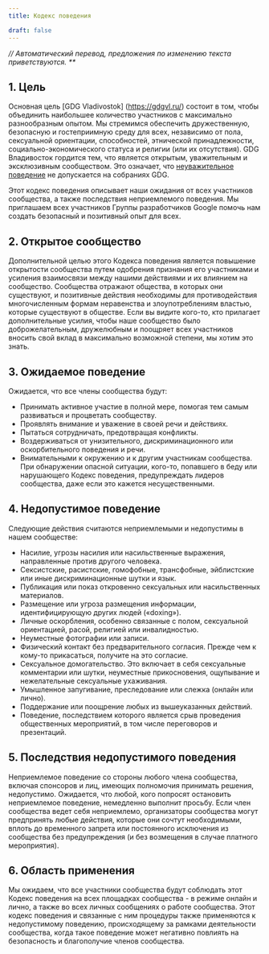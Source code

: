 ```yaml
---
title: Кодекс поведения

draft: false
---
```


_// _Автоматический перевод, предложения по изменению текста приветствуются_. **_

## 1. Цель

Основная цель [GDG Vladivostok] (https://gdgvl.ru/) состоит в том, чтобы объединить наибольшее количество участников с максимально разнообразным опытом. Мы стремимся обеспечить дружественную, безопасную и гостеприимную среду для всех, независимо от пола, сексуальной ориентации, способностей, этнической принадлежности, социально-экономического статуса и религии (или их отсутствия).
GDG Владивосток гордится тем, что является открытым, уважительным и эксклюзивным сообществом. Это означает, что [неуважительное поведение](https://meta.wikimedia.org/wiki/%D0%9D%D0%B5_%D0%B1%D1%83%D0%B4%D1%8C_%D0%BC%D1%83%D0%B4%D0%B0%D0%BA%D0%BE%D0%BC) не допускается на собраниях GDG.

Этот кодекс поведения описывает наши ожидания от всех участников сообщества, а также последствия неприемлемого поведения.
Мы приглашаем всех участников Группы разработчиков Google помочь нам создать безопасный и позитивный опыт для всех.

## 2. Открытое сообщество

Дополнительной целью этого Кодекса поведения является повышение открытости сообщества путем одобрения признания его участниками и усиления взаимосвязи между нашими действиями и их влиянием на сообщество. Сообщества отражают общества, в которых они существуют, и позитивные действия необходимы для противодействия многочисленным формам неравенства и злоупотреблениям властью, которые существуют в обществе. Если вы видите кого-то, кто прилагает дополнительные усилия, чтобы наше сообщество было доброжелательным, дружелюбным и поощряет всех участников вносить свой вклад в максимально возможной степени, мы хотим это знать.

## 3. Ожидаемое поведение

Ожидается, что все члены сообщества будут:

- Принимать активное участие в полной мере, помогая тем самым развиваться и процветать сообществу.
- Проявлять внимание и уважение в своей речи и действиях.
- Пытаться сотрудничать, предотвращая конфликты.
- Воздерживаться от унизительного, дискриминационного или оскорбительного поведения и речи.
- Внимательными к окружению и к другим участникам сообщества. При обнаружении опасной ситуации, кого-то, попавшего в беду или нарушающего Кодекс поведения, предупреждать лидеров сообщества, даже если это кажется несущественными.

## 4. Недопустимое поведение

Следующие действия считаются неприемлемыми и недопустимы в нашем сообществе:

- Насилие, угрозы насилия или насильственные выражения, направленные против другого человека.
- Сексистские, расистские, гомофобные, трансфобные, эйблистские или иные дискриминационные шутки и язык.
- Публикация или показ откровенно сексуальных или насильственных материалов.
- Размещение или угроза размещения информации, идентифицирующую других людей («doxing»).
- Личные оскорбления, особенно связанные с полом, сексуальной ориентацией, расой, религией или инвалидностью.
- Неуместные фотографии или записи.
- Физический контакт без предварительного согласия. Прежде чем к кому-то прикасаться, получите на это согласие.
- Сексуальное домогательство. Это включает в себя сексуальные комментарии или шутки, неуместные прикосновения, ощупывание и нежелательные сексуальные ухаживания.
- Умышленное запугивание, преследование или слежка (онлайн или лично).
- Поддержание или поощрение любых из вышеуказанных действий.
- Поведение, последствием которого является срыв проведения общественных мероприятий, в том числе переговоров и презентаций.

## 5. Последствия недопустимого поведения

Неприемлемое поведение со стороны любого члена сообщества, включая спонсоров и лиц, имеющих полномочия принимать решения, недопустимо.
Ожидается, что любой, кого попросят остановить неприемлемое поведение, немедленно выполнит просьбу.
Если член сообщества ведет себя неприемлемо, организаторы сообщества могут предпринять любые действия, которые они сочтут необходимыми, вплоть до временного запрета или постоянного исключения из сообщества без предупреждения (и без возмещения в случае платного мероприятия).

## 6. Область применения

Мы ожидаем, что все участники сообщества будут соблюдать этот Кодекс поведения на всех площадках сообщества - в режиме онлайн и лично, а также во всех личных сообщениях о работе сообщества. Этот кодекс поведения и связанные с ним процедуры также применяются к недопустимому поведению, происходящему за рамками деятельности сообщества, когда такое поведение может негативно повлиять на безопасность и благополучие членов сообщества.
